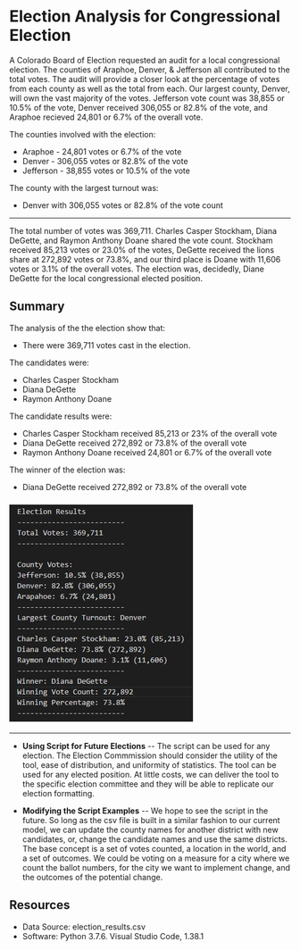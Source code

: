 # Election Analysis for Congressional Election

A Colorado Board of Election requested an audit for a local congressional election. The counties of Araphoe, Denver, & Jefferson all contributed to the total votes. The audit will provide a closer look at the percentage of votes from each county as well as the total from each. Our largest county, Denver, will own the vast majority of the votes. Jefferson vote count was 38,855 or 10.5% of the vote, Denver received 306,055 or 82.8% of the vote, and Araphoe recieved 24,801 or 6.7% of the overall vote. 

The counties involved with the election:
- Araphoe - 24,801 votes or 6.7% of the vote
- Denver - 306,055 votes or 82.8% of the vote
- Jefferson - 38,855 votes or 10.5% of the vote

The county with the largest turnout was:
- Denver with 306,055 votes or 82.8% of the vote count

---

The total number of votes was 369,711. Charles Casper Stockham, Diana DeGette, and Raymon Anthony Doane shared the vote count. Stockham received 85,213 votes or 23.0% of the votes, DeGette received the lions share at 272,892 votes or 73.8%, and our third place is Doane with 11,606 votes or 3.1% of the overall votes. The election was, decidedly, Diane DeGette for the local congressional elected position. 

## Summary
The analysis of the the election show that:
- There were 369,711 votes cast in the election.

The candidates were:
- Charles Casper Stockham
- Diana DeGette
- Raymon Anthony Doane

The candidate results were:
- Charles Casper Stockham received 85,213 or 23% of the overall vote
- Diana DeGette received 272,892 or 73.8% of the overall vote
- Raymon Anthony Doane received 24,801 or 6.7% of the overall vote

The winner of the election was:
- Diana DeGette received 272,892 or 73.8% of the overall vote
    
### ![Election Results](https://github.com/ScottyMacCVC/Election_Analysis/blob/main/Election%20Results.jpg) 
    
---

- **Using Script for Future Elections**
-- The script can be used for any election. The Election Commmission should consider the utility of the tool, ease of distribution, and uniformity of statistics. The tool can be used for any elected position. At little costs, we can deliver the tool to the specific election committee and they will be able to replicate our election formatting. 

- **Modifying the Script Examples**
-- We hope to see the script in the future. So long as the csv file is built in a similar fashion to our current model, we can update the county names for another district with new candidates, or, change the candidate names and use the same districts. The base concept is a set of votes counted, a location in the world, and a set of outcomes. We could be voting on a measure for a city where we count the ballot numbers, for the city we want to implement change, and the outcomes of the potential change. 

## Resources
- Data Source: election_results.csv
- Software: Python 3.7.6. Visual Studio Code, 1.38.1
